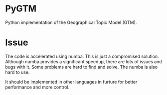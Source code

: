# PyGTM
Python implementation of the Geographical Topic Model (GTM).

# Issue
The code is accelerated using numba. This is just a compromised solution. Although numba provides a significant speedup, there are lots of issues and bugs with it. Some problems are hard to find and solve. The numba is also hard to use.

It should be implemented in other languages in furture for better performance and more control.